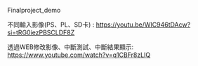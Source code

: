 Finalproject_demo


不同輸入影像(PS、PL、SD卡) : https://youtu.be/WIC946tDAcw?si=tRG0iezPBSCLDF8Z



透過WEB修改影像、中斷測試、中斷結果顯示: https://www.youtube.com/watch?v=q1CBFr8zLIQ
